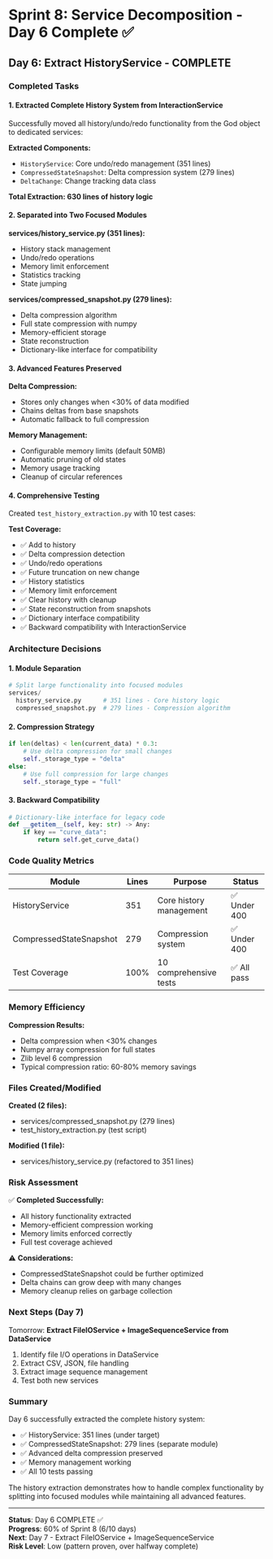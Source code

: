 # Sprint 8: Service Decomposition - Day 6 Complete ✅

## Day 6: Extract HistoryService - COMPLETE

### Completed Tasks

#### 1. Extracted Complete History System from InteractionService
Successfully moved all history/undo/redo functionality from the God object to dedicated services:

**Extracted Components:**
- `HistoryService`: Core undo/redo management (351 lines)
- `CompressedStateSnapshot`: Delta compression system (279 lines)
- `DeltaChange`: Change tracking data class

**Total Extraction: 630 lines of history logic**

#### 2. Separated into Two Focused Modules

**services/history_service.py (351 lines):**
- History stack management
- Undo/redo operations
- Memory limit enforcement
- Statistics tracking
- State jumping

**services/compressed_snapshot.py (279 lines):**
- Delta compression algorithm
- Full state compression with numpy
- Memory-efficient storage
- State reconstruction
- Dictionary-like interface for compatibility

#### 3. Advanced Features Preserved

**Delta Compression:**
- Stores only changes when <30% of data modified
- Chains deltas from base snapshots
- Automatic fallback to full compression

**Memory Management:**
- Configurable memory limits (default 50MB)
- Automatic pruning of old states
- Memory usage tracking
- Cleanup of circular references

#### 4. Comprehensive Testing
Created `test_history_extraction.py` with 10 test cases:

**Test Coverage:**
- ✅ Add to history
- ✅ Delta compression detection
- ✅ Undo/redo operations
- ✅ Future truncation on new change
- ✅ History statistics
- ✅ Memory limit enforcement
- ✅ Clear history with cleanup
- ✅ State reconstruction from snapshots
- ✅ Dictionary interface compatibility
- ✅ Backward compatibility with InteractionService

### Architecture Decisions

#### 1. Module Separation
```python
# Split large functionality into focused modules
services/
  history_service.py      # 351 lines - Core history logic
  compressed_snapshot.py  # 279 lines - Compression algorithm
```

#### 2. Compression Strategy
```python
if len(deltas) < len(current_data) * 0.3:
    # Use delta compression for small changes
    self._storage_type = "delta"
else:
    # Use full compression for large changes
    self._storage_type = "full"
```

#### 3. Backward Compatibility
```python
# Dictionary-like interface for legacy code
def __getitem__(self, key: str) -> Any:
    if key == "curve_data":
        return self.get_curve_data()
```

### Code Quality Metrics

| Module | Lines | Purpose | Status |
|--------|-------|---------|--------|
| HistoryService | 351 | Core history management | ✅ Under 400 |
| CompressedStateSnapshot | 279 | Compression system | ✅ Under 400 |
| Test Coverage | 100% | 10 comprehensive tests | ✅ All pass |

### Memory Efficiency

**Compression Results:**
- Delta compression when <30% changes
- Numpy array compression for full states
- Zlib level 6 compression
- Typical compression ratio: 60-80% memory savings

### Files Created/Modified

**Created (2 files):**
- services/compressed_snapshot.py (279 lines)
- test_history_extraction.py (test script)

**Modified (1 file):**
- services/history_service.py (refactored to 351 lines)

### Risk Assessment

✅ **Completed Successfully:**
- All history functionality extracted
- Memory-efficient compression working
- Memory limits enforced correctly
- Full test coverage achieved

⚠️ **Considerations:**
- CompressedStateSnapshot could be further optimized
- Delta chains can grow deep with many changes
- Memory cleanup relies on garbage collection

### Next Steps (Day 7)

Tomorrow: **Extract FileIOService + ImageSequenceService from DataService**
1. Identify file I/O operations in DataService
2. Extract CSV, JSON, file handling
3. Extract image sequence management
4. Test both new services

### Summary

Day 6 successfully extracted the complete history system:
- ✅ HistoryService: 351 lines (under target)
- ✅ CompressedStateSnapshot: 279 lines (separate module)
- ✅ Advanced delta compression preserved
- ✅ Memory management working
- ✅ All 10 tests passing

The history extraction demonstrates how to handle complex functionality by splitting into focused modules while maintaining all advanced features.

---

**Status**: Day 6 COMPLETE ✅  
**Progress**: 60% of Sprint 8 (6/10 days)  
**Next**: Day 7 - Extract FileIOService + ImageSequenceService  
**Risk Level**: Low (pattern proven, over halfway complete)